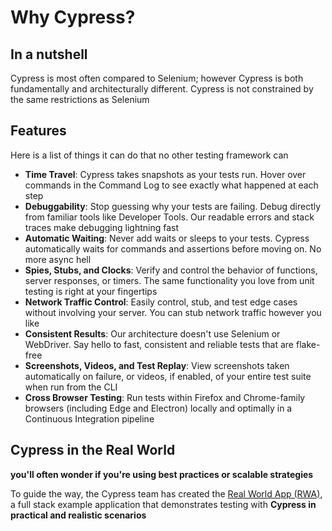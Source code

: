 # Why Cypress?

## In a nutshell

Cypress is most often compared to Selenium; however Cypress is both fundamentally and architecturally different. Cypress is not constrained by the same restrictions as Selenium

## Features

Here is a list of things it can do that no other testing framework can

- **Time Travel**: Cypress takes snapshots as your tests run. Hover over commands in the Command Log to see exactly what happened at each step
- **Debuggability**: Stop guessing why your tests are failing. Debug directly from familiar tools like Developer Tools. Our readable errors and stack traces make debugging lightning fast
- **Automatic Waiting**: Never add waits or sleeps to your tests. Cypress automatically waits for commands and assertions before moving on. No more async hell
- **Spies, Stubs, and Clocks**: Verify and control the behavior of functions, server responses, or timers. The same functionality you love from unit testing is right at your fingertips
- **Network Traffic Control**: Easily control, stub, and test edge cases without involving your server. You can stub network traffic however you like
- **Consistent Results**: Our architecture doesn't use Selenium or WebDriver. Say hello to fast, consistent and reliable tests that are flake-free
- **Screenshots, Videos, and Test Replay**: View screenshots taken automatically on failure, or videos, if enabled, of your entire test suite when run from the CLI
- **Cross Browser Testing**: Run tests within Firefox and Chrome-family browsers (including Edge and Electron) locally and optimally in a Continuous Integration pipeline

## Cypress in the Real World

**you'll often wonder if you're using best practices or scalable strategies**

To guide the way, the Cypress team has created the [Real World App (RWA)](https://github.com/cypress-io/cypress-realworld-app), a full stack example application that demonstrates testing with **Cypress in practical and realistic scenarios**
